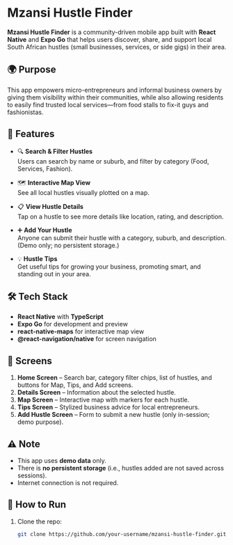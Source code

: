 # Mzansi Hustle Finder

**Mzansi Hustle Finder** is a community-driven mobile app built with **React Native** and **Expo Go** that helps users discover, share, and support local South African hustles (small businesses, services, or side gigs) in their area.

## 🌍 Purpose

This app empowers micro-entrepreneurs and informal business owners by giving them visibility within their communities, while also allowing residents to easily find trusted local services—from food stalls to fix-it guys and fashionistas.

## 🚀 Features

- 🔍 **Search & Filter Hustles**  
  Users can search by name or suburb, and filter by category (Food, Services, Fashion).

- 🗺️ **Interactive Map View**  
  See all local hustles visually plotted on a map.

- 📋 **View Hustle Details**  
  Tap on a hustle to see more details like location, rating, and description.

- ➕ **Add Your Hustle**  
  Anyone can submit their hustle with a category, suburb, and description. (Demo only; no persistent storage.)

- 💡 **Hustle Tips**  
  Get useful tips for growing your business, promoting smart, and standing out in your area.

## 🛠️ Tech Stack

- **React Native** with **TypeScript**
- **Expo Go** for development and preview
- **react-native-maps** for interactive map view
- **@react-navigation/native** for screen navigation

## 📱 Screens

1. **Home Screen** – Search bar, category filter chips, list of hustles, and buttons for Map, Tips, and Add screens.
2. **Details Screen** – Information about the selected hustle.
3. **Map Screen** – Interactive map with markers for each hustle.
4. **Tips Screen** – Stylized business advice for local entrepreneurs.
5. **Add Hustle Screen** – Form to submit a new hustle (only in-session; demo purpose).

## ⚠️ Note

- This app uses **demo data** only.
- There is **no persistent storage** (i.e., hustles added are not saved across sessions).
- Internet connection is not required.

## 🧪 How to Run

1. Clone the repo:
   ```bash
   git clone https://github.com/your-username/mzansi-hustle-finder.git
